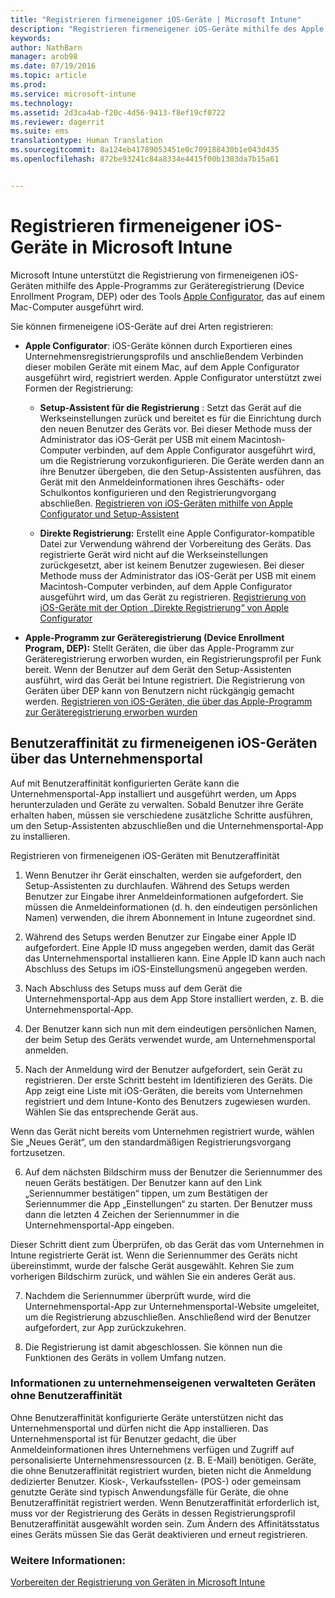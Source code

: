 ```yaml
---
title: "Registrieren firmeneigener iOS-Geräte | Microsoft Intune"
description: "Registrieren firmeneigener iOS-Geräte mithilfe des Apple Device Enrollment Program (DEP) oder Apple Configurator"
keywords: 
author: NathBarn
manager: arob98
ms.date: 07/19/2016
ms.topic: article
ms.prod: 
ms.service: microsoft-intune
ms.technology: 
ms.assetid: 2d3ca4ab-f20c-4d56-9413-f8ef19cf0722
ms.reviewer: dagerrit
ms.suite: ems
translationtype: Human Translation
ms.sourcegitcommit: 8a124eb41789053451e0c709188430b1e043d435
ms.openlocfilehash: 872be93241c84a8334e4415f00b1383da7b15a61


---
```


# Registrieren firmeneigener iOS-Geräte in Microsoft Intune
Microsoft Intune unterstützt die Registrierung von firmeneigenen iOS-Geräten mithilfe des Apple-Programms zur Geräteregistrierung (Device Enrollment Program, DEP) oder des Tools [Apple Configurator](http://go.microsoft.com/fwlink/?LinkId=518017), das auf einem Mac-Computer ausgeführt wird.

Sie können firmeneigene iOS-Geräte auf drei Arten registrieren:

-   **Apple Configurator**: iOS-Geräte können durch Exportieren eines Unternehmensregistrierungsprofils und anschließendem Verbinden dieser mobilen Geräte mit einem Mac, auf dem Apple Configurator ausgeführt wird, registriert werden. Apple Configurator unterstützt zwei Formen der Registrierung:

    - **Setup-Assistent für die Registrierung** : Setzt das Gerät auf die Werkseinstellungen zurück und bereitet es für die Einrichtung durch den neuen Benutzer des Geräts vor. Bei dieser Methode muss der Administrator das iOS-Gerät per USB mit einem Macintosh-Computer verbinden, auf dem Apple Configurator ausgeführt wird, um die Registrierung vorzukonfigurieren. Die Geräte werden dann an ihre Benutzer übergeben, die den Setup-Assistenten ausführen, das Gerät mit den Anmeldeinformationen ihres Geschäfts- oder Schulkontos konfigurieren und den Registrierungvorgang abschließen. [Registrieren von iOS-Geräten mithilfe von Apple Configurator und Setup-Assistent](ios-setup-assistant-enrollment-in-microsoft-intune.md)

    - **Direkte Registrierung:** Erstellt eine Apple Configurator-kompatible Datei zur Verwendung während der Vorbereitung des Geräts. Das registrierte Gerät wird nicht auf die Werkseinstellungen zurückgesetzt, aber ist keinem Benutzer zugewiesen. Bei dieser Methode muss der Administrator das iOS-Gerät per USB mit einem Macintosh-Computer verbinden, auf dem Apple Configurator ausgeführt wird, um das Gerät zu registrieren. [Registrierung von iOS-Geräte mit der Option „Direkte Registrierung“ von Apple Configurator](ios-direct-enrollment-in-microsoft-intune.md)

-   **Apple-Programm zur Geräteregistrierung (Device Enrollment Program, DEP):** Stellt Geräten, die über das Apple-Programm zur Geräteregistrierung erworben wurden, ein Registrierungsprofil per Funk bereit. Wenn der Benutzer auf dem Gerät den Setup-Assistenten ausführt, wird das Gerät bei Intune registriert.  Die Registrierung von Geräten über DEP kann von Benutzern nicht rückgängig gemacht werden. [Registrieren von iOS-Geräten, die über das Apple-Programm zur Geräteregistrierung erworben wurden](ios-device-enrollment-program-in-microsoft-intune.md)

## Benutzeraffinität zu firmeneigenen iOS-Geräten über das Unternehmensportal

Auf mit Benutzeraffinität konfigurierten Geräte kann die Unternehmensportal-App installiert und ausgeführt werden, um Apps herunterzuladen und Geräte zu verwalten. Sobald Benutzer ihre Geräte erhalten haben, müssen sie verschiedene zusätzliche Schritte ausführen, um den Setup-Assistenten abzuschließen und die Unternehmensportal-App zu installieren.

Registrieren von firmeneigenen iOS-Geräten mit Benutzeraffinität
1. Wenn Benutzer ihr Gerät einschalten, werden sie aufgefordert, den Setup-Assistenten zu durchlaufen. Während des Setups werden Benutzer zur Eingabe ihrer Anmeldeinformationen aufgefordert. Sie müssen die Anmeldeinformationen (d. h. den eindeutigen persönlichen Namen) verwenden, die ihrem Abonnement in Intune zugeordnet sind.

2. Während des Setups werden Benutzer zur Eingabe einer Apple ID aufgefordert. Eine Apple ID muss angegeben werden, damit das Gerät das Unternehmensportal installieren kann. Eine Apple ID kann auch nach Abschluss des Setups im iOS-Einstellungsmenü angegeben werden.

3. Nach Abschluss des Setups muss auf dem Gerät die Unternehmensportal-App aus dem App Store installiert werden, z. B. die Unternehmensportal-App.

4. Der Benutzer kann sich nun mit dem eindeutigen persönlichen Namen, der beim Setup des Geräts verwendet wurde, am Unternehmensportal anmelden.

5. Nach der Anmeldung wird der Benutzer aufgefordert, sein Gerät zu registrieren. Der erste Schritt besteht im Identifizieren des Geräts. Die App zeigt eine Liste mit iOS-Geräten, die bereits vom Unternehmen registriert und dem Intune-Konto des Benutzers zugewiesen wurden. Wählen Sie das entsprechende Gerät aus.

  Wenn das Gerät nicht bereits vom Unternehmen registriert wurde, wählen Sie „Neues Gerät“, um den standardmäßigen Registrierungsvorgang fortzusetzen.

6. Auf dem nächsten Bildschirm muss der Benutzer die Seriennummer des neuen Geräts bestätigen. Der Benutzer kann auf den Link „Seriennummer bestätigen“ tippen, um zum Bestätigen der Seriennummer die App „Einstellungen“ zu starten. Der Benutzer muss dann die letzten 4 Zeichen der Seriennummer in die Unternehmensportal-App eingeben.

  Dieser Schritt dient zum Überprüfen, ob das Gerät das vom Unternehmen in Intune registrierte Gerät ist. Wenn die Seriennummer des Geräts nicht übereinstimmt, wurde der falsche Gerät ausgewählt. Kehren Sie zum vorherigen Bildschirm zurück, und wählen Sie ein anderes Gerät aus.

7. Nachdem die Seriennummer überprüft wurde, wird die Unternehmensportal-App zur Unternehmensportal-Website umgeleitet, um die Registrierung abzuschließen. Anschließend wird der Benutzer aufgefordert, zur App zurückzukehren.

8. Die Registrierung ist damit abgeschlossen. Sie können nun die Funktionen des Geräts in vollem Umfang nutzen.

### Informationen zu unternehmenseigenen verwalteten Geräten ohne Benutzeraffinität

Ohne Benutzeraffinität konfigurierte Geräte unterstützen nicht das Unternehmensportal und dürfen nicht die App installieren. Das Unternehmensportal ist für Benutzer gedacht, die über Anmeldeinformationen ihres Unternehmens verfügen und Zugriff auf personalisierte Unternehmensressourcen (z. B. E-Mail) benötigen. Geräte, die ohne Benutzeraffinität registriert wurden, bieten nicht die Anmeldung dedizierter Benutzer. Kiosk-, Verkaufsstellen- (POS-) oder gemeinsam genutzte Geräte sind typisch Anwendungsfälle für Geräte, die ohne Benutzeraffinität registriert werden. Wenn Benutzeraffinität erforderlich ist, muss vor der Registrierung des Geräts in dessen Registrierungsprofil Benutzeraffinität ausgewählt worden sein. Zum Ändern des Affinitätsstatus eines Geräts müssen Sie das Gerät deaktivieren und erneut registrieren.



### Weitere Informationen:
[Vorbereiten der Registrierung von Geräten in Microsoft Intune](get-ready-to-enroll-devices-in-microsoft-intune.md)



<!--HONumber=Jul16_HO3-->


